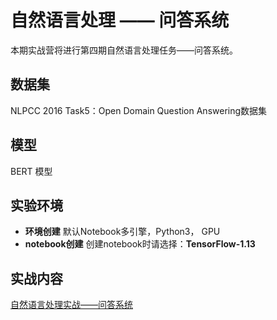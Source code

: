   # 自然语言处理 —— 问答系统
  
  本期实战营将进行第四期自然语言处理任务——问答系统。
  

  ## 数据集
  
  NLPCC 2016 Task5：Open Domain Question Answering数据集
  
  ## 模型
  
  BERT 模型
  
  ## 实验环境

  - **环境创建**
  默认Notebook多引擎，Python3， GPU
  - **notebook创建**
  创建notebook时请选择：**TensorFlow-1.13**
  
  ## 实战内容
  
  [自然语言处理实战——问答系统](https://github.com/huaweicloud/ModelArts-Lab/blob/master/notebook/DL_nlp_qa/qa.ipynb)
